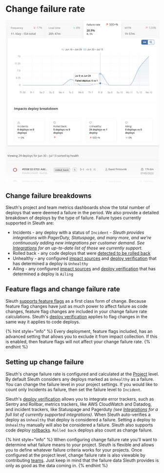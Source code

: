 # Change failure rate

![What you define as a change failure can vary from project to project. It can be as broad as a change causing a hard-down incident or as fine as a business metric deviating from its norm. Sleuth allows users to flexibly define what failure means to their projects via deploy verification and impact tracking.](<../.gitbook/assets/image (22) (1).png>)

## Change failure breakdowns

Sleuth's project and team metrics dashboards show the total number of deploys that were deemed a failure in the period. We also provide a detailed breakdown of deploys by the type of failure. Failure types currently supported in Sleuth are:

* Incidents - any deploy with a status of `Incident` - _Sleuth provides integrations with PagerDuty, Statuspage, and many more, and we're continuously adding new integrations per customer demand. See_ [_Integrations_](broken-reference) _for an up-to-date list of those we currently support._&#x20;
* Rolled back - any code deploys that were [detected to be rolled back](../modeling-your-deployments/code-deployments/rollbacks.md)
* Unhealthy - any configured [impact sources](../integrations-1/impact-sources/) and [deploy verification](../auto-verify-your-deploys/) that has determined a deploy is `Unhealthy`
* Ailing - any configured [impact sources](../integrations-1/impact-sources/) and [deploy verification](../auto-verify-your-deploys/) that has determined a deploy is `Ailing`

## Feature flags and change failure rate

Sleuth [supports feature flags](../modeling-your-deployments/feature-flags.md) as a first class form of change. Because feature flag changes have just as much power to affect failure as code changes, feature flag changes are included in your change failure rate calculations. Sleuth's [deploy verification](../auto-verify-your-deploys/) applies to flag changes in the same way it applies to code deploys.

{% hint style="info" %}
Every deployment, feature flags included, has an advanced setting that allows you to exclude it from impact collection. If this is enabled, then feature flags will not affect your change failure rate.
{% endhint %}

## Setting up change failure

Sleuth's change failure rate is configured and calculated at the [Project](../modeling-your-deployments/projects/) level. By default Sleuth considers any deploys marked as `Unhealthy` as a failure. You can change the failure level in your project settings. If you would like to count only Incidents as failure, then set the failure level to `Incident`.

Sleuth's [deploy verification](../auto-verify-your-deploys/) allows you to integrate error trackers, such as Sentry and Rollbar, metrics trackers, like AWS CloudWatch and Datadog, and incident trackers, like Statuspage and Pagerduty _(see_ [_Integrations_](broken-reference) _for a full list of currently supported integrations)_. When Sleuth auto-verifies a deploy as `Unhealthy` that deploy is considered a failure. Setting a deploy to `Unhealthy` manually will also be considered a failure. Sleuth also supports code deploy [rollbacks](../modeling-your-deployments/code-deployments/rollbacks.md). `Rolled back` deploys also count as change failure.

{% hint style="info" %}
When configuring change failure rate you'll want to determine what failure means to your project. Sleuth is flexible and allows you to define whatever failure criteria works for your projects. Once configured at the project level, change failure rate is also viewable by contributing [teams](../modeling-your-deployments/teams/). Just keep in mind that the failure data Sleuth provides is only as good as the data coming in.
{% endhint %}

